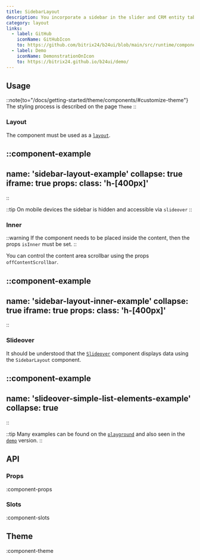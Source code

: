 ```yaml
---
title: SidebarLayout
description: You incorporate a sidebar in the slider and CRM entity tab embedding. Overall, it's stylish, trendy, and youthful
category: layout
links:
  - label: GitHub
    iconName: GitHubIcon
    to: https://github.com/bitrix24/b24ui/blob/main/src/runtime/components/SidebarLayout.vue
  - label: Demo
    iconName: DemonstrationOnIcon
    to: https://bitrix24.github.io/b24ui/demo/
---
```


## Usage

::note{to="/docs/getting-started/theme/components/#customize-theme"}
The styling process is described on the page `Theme`
::

### Layout
The component must be used as a [`layout`](https://github.com/bitrix24/b24ui/blob/main/playgrounds/nuxt/app/layouts/default.vue).

::component-example
---
name: 'sidebar-layout-example'
collapse: true
iframe: true
props:
class: 'h-[400px]'
---
::

::tip
On mobile devices the sidebar is hidden and accessible via `slideover`
::

### Inner

::warning
If the component needs to be placed inside the content, then the props `isInner` must be set.
::

You can control the content area scrollbar using the props `offContentScrollbar`.

::component-example
---
name: 'sidebar-layout-inner-example'
collapse: true
iframe: true
props:
class: 'h-[400px]'
---
::

### Slideover
It should be understood that the [`Slideover`](/docs/components/slideover/) component displays data using the `SidebarLayout` component.

::component-example
---
name: 'slideover-simple-list-elements-example'
collapse: true
---
::

::tip
Many examples can be found on the [`playground`](https://bitrix24.github.io/b24ui/demo/components/slideover) and also seen in the [`demo`](https://github.com/bitrix24/b24ui/blob/main/playgrounds/demo/app/pages/components/slideover.vue) version.
::

## API

### Props

:component-props

### Slots

:component-slots

## Theme

:component-theme
